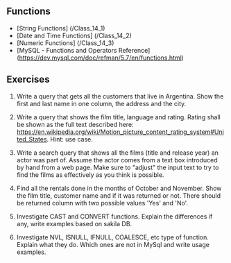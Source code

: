 ## Functions

-  [String Functions] (/Class_14_1)
-  [Date and Time Functions] (/Class_14_2)
-  [Numeric Functions] (/Class_14_3)
-  [MySQL - Functions and Operators Reference] (https://dev.mysql.com/doc/refman/5.7/en/functions.html)

## Exercises

1.  Write a query that gets all the customers that live in Argentina. Show the first and last name in one column, the address and the city.

2. Write a query that shows the film title, language and rating. Rating shall be shown as the full text described here: https://en.wikipedia.org/wiki/Motion_picture_content_rating_system#United_States. Hint: use case.

3. Write a search query that shows all the films (title and release year) an actor was part of. Assume the actor comes from a text box introduced by hand from a web page. Make sure to "adjust" the input text to try to find the films as effectively as you think is possible. 

4. Find all the rentals done in the months of October and November. Show the film title, customer name and if it was returned or not. There should be returned column with two possible values 'Yes' and 'No'.

5. Investigate CAST and CONVERT functions. Explain the differences if any, write examples based on sakila DB.

6. Investigate NVL, ISNULL, IFNULL, COALESCE, etc type of function. Explain what they do. Which ones are not in MySql and write usage examples.